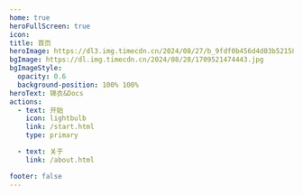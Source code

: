 ```yaml
---
home: true
heroFullScreen: true
icon: 
title: 首页
heroImage: https://dl3.img.timecdn.cn/2024/08/27/b_9fdf0b456d4d03b5215842c3d792b6ba.jpg
bgImage: https://dl.img.timecdn.cn/2024/08/28/1709521474443.jpg
bgImageStyle:
  opacity: 0.6
  background-position: 100% 100%
heroText: 锦衣&Docs
actions:
  - text: 开始
    icon: lightbulb
    link: /start.html
    type: primary

  - text: 关于
    link: /about.html

footer: false
---
```

